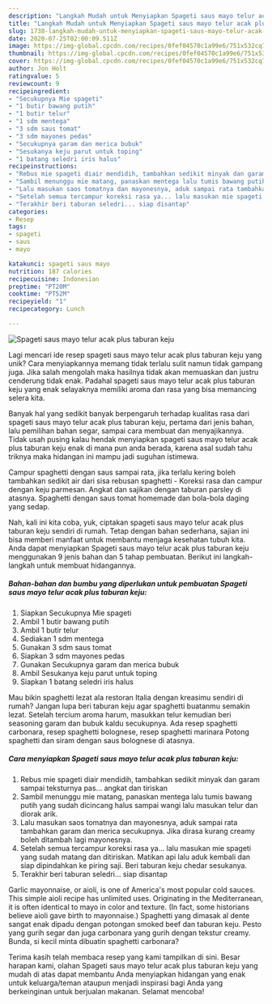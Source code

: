 ```yaml
---
description: "Langkah Mudah untuk Menyiapkan Spageti saus mayo telur acak plus taburan keju Anti Gagal"
title: "Langkah Mudah untuk Menyiapkan Spageti saus mayo telur acak plus taburan keju Anti Gagal"
slug: 1738-langkah-mudah-untuk-menyiapkan-spageti-saus-mayo-telur-acak-plus-taburan-keju-anti-gagal
date: 2020-07-25T02:00:09.511Z
image: https://img-global.cpcdn.com/recipes/0fef04570c1a99e6/751x532cq70/spageti-saus-mayo-telur-acak-plus-taburan-keju-foto-resep-utama.jpg
thumbnail: https://img-global.cpcdn.com/recipes/0fef04570c1a99e6/751x532cq70/spageti-saus-mayo-telur-acak-plus-taburan-keju-foto-resep-utama.jpg
cover: https://img-global.cpcdn.com/recipes/0fef04570c1a99e6/751x532cq70/spageti-saus-mayo-telur-acak-plus-taburan-keju-foto-resep-utama.jpg
author: Jon Holt
ratingvalue: 5
reviewcount: 9
recipeingredient:
- "Secukupnya Mie spageti"
- "1 butir bawang putih"
- "1 butir telur"
- "1 sdm mentega"
- "3 sdm saus tomat"
- "3 sdm mayones pedas"
- "Secukupnya garam dan merica bubuk"
- "Sesukanya keju parut untuk toping"
- "1 batang seledri iris halus"
recipeinstructions:
- "Rebus mie spageti diair mendidih, tambahkan sedikit minyak dan garam sampai teksturnya pas... angkat dan tiriskan"
- "Sambil menunggu mie matang, panaskan mentega lalu tumis bawang putih yang sudah dicincang halus sampai wangi lalu masukan telur dan diorak arik."
- "Lalu masukan saos tomatnya dan mayonesnya, aduk sampai rata tambahkan garam dan merica secukupnya. Jika dirasa kurang creamy boleh ditambah lagi mayonesnya."
- "Setelah semua tercampur koreksi rasa ya... lalu masukan mie spageti yang sudah matang dan ditiriskan. Matikan api lalu aduk kembali dan siap dipindahkan ke piring saji. Beri taburan keju chedar sesukanya."
- "Terakhir beri taburan seledri... siap disantap"
categories:
- Resep
tags:
- spageti
- saus
- mayo

katakunci: spageti saus mayo 
nutrition: 187 calories
recipecuisine: Indonesian
preptime: "PT20M"
cooktime: "PT52M"
recipeyield: "1"
recipecategory: Lunch

---
```



![Spageti saus mayo telur acak plus taburan keju](https://img-global.cpcdn.com/recipes/0fef04570c1a99e6/751x532cq70/spageti-saus-mayo-telur-acak-plus-taburan-keju-foto-resep-utama.jpg)

Lagi mencari ide resep spageti saus mayo telur acak plus taburan keju yang unik? Cara menyiapkannya memang tidak terlalu sulit namun tidak gampang juga. Jika salah mengolah maka hasilnya tidak akan memuaskan dan justru cenderung tidak enak. Padahal spageti saus mayo telur acak plus taburan keju yang enak selayaknya memiliki aroma dan rasa yang bisa memancing selera kita.

Banyak hal yang sedikit banyak berpengaruh terhadap kualitas rasa dari spageti saus mayo telur acak plus taburan keju, pertama dari jenis bahan, lalu pemilihan bahan segar, sampai cara membuat dan menyajikannya. Tidak usah pusing kalau hendak menyiapkan spageti saus mayo telur acak plus taburan keju enak di mana pun anda berada, karena asal sudah tahu triknya maka hidangan ini mampu jadi suguhan istimewa.

Campur spaghetti dengan saus sampai rata, jika terlalu kering boleh tambahkan sedikit air dari sisa rebusan spaghetti - Koreksi rasa dan campur dengan keju parmesan. Angkat dan sajikan dengan taburan parsley di atasnya. Spaghetti dengan saus tomat homemade dan bola-bola daging yang sedap.


Nah, kali ini kita coba, yuk, ciptakan spageti saus mayo telur acak plus taburan keju sendiri di rumah. Tetap dengan bahan sederhana, sajian ini bisa memberi manfaat untuk membantu menjaga kesehatan tubuh kita. Anda dapat menyiapkan Spageti saus mayo telur acak plus taburan keju menggunakan 9 jenis bahan dan 5 tahap pembuatan. Berikut ini langkah-langkah untuk membuat hidangannya.

<!--inarticleads1-->

##### Bahan-bahan dan bumbu yang diperlukan untuk pembuatan Spageti saus mayo telur acak plus taburan keju:

1. Siapkan Secukupnya Mie spageti
1. Ambil 1 butir bawang putih
1. Ambil 1 butir telur
1. Sediakan 1 sdm mentega
1. Gunakan 3 sdm saus tomat
1. Siapkan 3 sdm mayones pedas
1. Gunakan Secukupnya garam dan merica bubuk
1. Ambil Sesukanya keju parut untuk toping
1. Siapkan 1 batang seledri iris halus


Mau bikin spaghetti lezat ala restoran Italia dengan kreasimu sendiri di rumah? Jangan lupa beri taburan keju agar spaghetti buatanmu semakin lezat. Setelah tercium aroma harum, masukkan telur kemudian beri seasoning garam dan bubuk kaldu secukupnya. Ada resep spaghetti carbonara, resep spaghetti bolognese, resep spaghetti marinara Potong spaghetti dan siram dengan saus bolognese di atasnya. 

<!--inarticleads2-->

##### Cara menyiapkan Spageti saus mayo telur acak plus taburan keju:

1. Rebus mie spageti diair mendidih, tambahkan sedikit minyak dan garam sampai teksturnya pas... angkat dan tiriskan
1. Sambil menunggu mie matang, panaskan mentega lalu tumis bawang putih yang sudah dicincang halus sampai wangi lalu masukan telur dan diorak arik.
1. Lalu masukan saos tomatnya dan mayonesnya, aduk sampai rata tambahkan garam dan merica secukupnya. Jika dirasa kurang creamy boleh ditambah lagi mayonesnya.
1. Setelah semua tercampur koreksi rasa ya... lalu masukan mie spageti yang sudah matang dan ditiriskan. Matikan api lalu aduk kembali dan siap dipindahkan ke piring saji. Beri taburan keju chedar sesukanya.
1. Terakhir beri taburan seledri... siap disantap


Garlic mayonnaise, or aioli, is one of America&#39;s most popular cold sauces. This simple aioli recipe has unlimited uses. Originating in the Mediterranean, it is often identical to mayo in color and texture. (In fact, some historians believe aioli gave birth to mayonnaise.) Spaghetti yang dimasak al dente sangat enak dipadu dengan potongan smoked beef dan taburan keju. Pesto yang gurih segar dan juga carbonara yang gurih dengan tekstur creamy. Bunda, si kecil minta dibuatin spaghetti carbonara? 

Terima kasih telah membaca resep yang kami tampilkan di sini. Besar harapan kami, olahan Spageti saus mayo telur acak plus taburan keju yang mudah di atas dapat membantu Anda menyiapkan hidangan yang enak untuk keluarga/teman ataupun menjadi inspirasi bagi Anda yang berkeinginan untuk berjualan makanan. Selamat mencoba!
